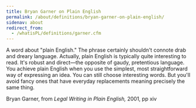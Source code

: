 ```yaml
---
title: Bryan Garner on Plain English
permalink: /about/definitions/bryan-garner-on-plain-english/
sidenav: about
redirect_from:
  - /whatisPL/definitions/garner.cfm
---
```


A word about "plain English." The phrase certainly shouldn't connote drab and dreary language. Actually, plain English is typically quite interesting to read. It's robust and direct—the opposite of gaudy, pretentious language. You achieve plain English when you use the simplest, most straightforward way of expressing an idea. You can still choose interesting words. But you'll avoid fancy ones that have everyday replacements meaning precisely the same thing.

Bryan Garner, from _Legal Writing in Plain English,_ 2001, pp xiv
